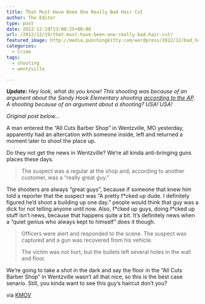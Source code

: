 ```yaml
---
title: That Must Have Been One Really Bad Hair Cut
author: The Editor
type: post
date: 2012-12-19T13:00:25+00:00
url: /2012/12/19/that-must-have-been-one-really-bad-hair-cut/
featured_image: http://media.punchingkitty.com/wordpress/2012/12/bad_haircut.jpeg
categories:
  - Crime
tags:
  - shooting
  - wentzville

---
```

_**Update:** Hey look, what do you know! This shooting was because of an argument about the Sandy Hook Elementary shooting <a href="http://stlouis.cbslocal.com/2012/12/19/man-gets-mad-in-barber-shop-shoots-toward-patron/" target="_blank">according to the AP</a>. A shooting because of an argument about a shooting? USA! USA!_

_Original post below&#8230;_

A man entered the &#8220;All Cuts Barber Shop&#8221; in Wentzville, MO yesterday, apparently had an altercation with someone inside, left and returned a moment later to shoot the place up.

Do they not get the news in Wentzville? We&#8217;re all kinda anti-bringing guns places these days.

> The suspect was a regular at the shop and, according to another customer, was a “really great guy.”

The shooters are always &#8220;great guys&#8221;, because if someone that knew him told a reporter that the suspect was &#8220;A pretty f\*cked up dude. I definitely figured he&#8217;d shoot a building up one day.&#8221; people would think that guy was a dick for not telling anyone until now. Also, f\*cked up guys, doing f*cked up stuff isn&#8217;t news, because that happens quite a bit. It&#8217;s definitely news when a &#8220;quiet genius who always kept to himself&#8221; does it though.

> Officers were alert and responded to the scene. The suspect was captured and a gun was recovered from his vehicle.
> 
> The victim was not hurt, but the bullets left several holes in the wall and floor.

We&#8217;re going to take a shot in the dark and say the floor in the &#8220;All Cuts Barber Shop&#8221; in Wentzville wasn&#8217;t all that nice, so this is the best case senario. Still, you kinda want to see this guy&#8217;s haircut don&#8217;t you?

via <a href="http://www.kmov.com/news/local/Police-Man-fires-gun-inside-Wentzville-barber-shop-183991151.html" target="_blank">KMOV</a>